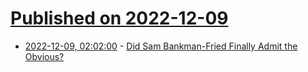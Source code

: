# [Published on 2022-12-09](index.md)

* [2022-12-09, 02:02:00](https://slashdot.org/story/22/12/08/2241228/did-sam-bankman-fried-finally-admit-the-obvious?utm_source=rss1.0mainlinkanon&utm_medium=feed) - [Did Sam Bankman-Fried Finally Admit the Obvious? ](https://slashdot.org/story/22/12/08/2241228/did-sam-bankman-fried-finally-admit-the-obvious?utm_source=rss1.0mainlinkanon&utm_medium=feed)
